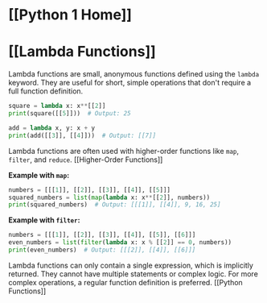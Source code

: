 # [[Python 1 Home]]
# [[Lambda Functions]] 
Lambda functions are small, anonymous functions defined using the `lambda` keyword.  They are useful for short, simple operations that don't require a full function definition.

```python
square = lambda x: x**[[2]]
print(square([[5]]))  # Output: 25

add = lambda x, y: x + y
print(add([[3]], [[4]]))  # Output: [[7]]
```

Lambda functions are often used with higher-order functions like `map`, `filter`, and `reduce`. [[Higher-Order Functions]]

**Example with `map`:**

```python
numbers = [[[1]], [[2]], [[3]], [[4]], [[5]]]
squared_numbers = list(map(lambda x: x**[[2]], numbers))
print(squared_numbers)  # Output: [[[1]], [[4]], 9, 16, 25]
```

**Example with `filter`:**

```python
numbers = [[[1]], [[2]], [[3]], [[4]], [[5]], [[6]]]
even_numbers = list(filter(lambda x: x % [[2]] == 0, numbers))
print(even_numbers)  # Output: [[[2]], [[4]], [[6]]]
```

Lambda functions can only contain a single expression, which is implicitly returned.  They cannot have multiple statements or complex logic.  For more complex operations, a regular function definition is preferred. [[Python Functions]]


